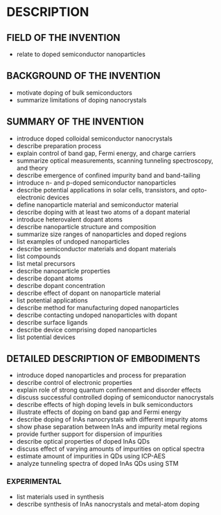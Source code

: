 # DESCRIPTION

## FIELD OF THE INVENTION

- relate to doped semiconductor nanoparticles

## BACKGROUND OF THE INVENTION

- motivate doping of bulk semiconductors
- summarize limitations of doping nanocrystals

## SUMMARY OF THE INVENTION

- introduce doped colloidal semiconductor nanocrystals
- describe preparation process
- explain control of band gap, Fermi energy, and charge carriers
- summarize optical measurements, scanning tunneling spectroscopy, and theory
- describe emergence of confined impurity band and band-tailing
- introduce n- and p-doped semiconductor nanoparticles
- describe potential applications in solar cells, transistors, and opto-electronic devices
- define nanoparticle material and semiconductor material
- describe doping with at least two atoms of a dopant material
- introduce heterovalent dopant atoms
- describe nanoparticle structure and composition
- summarize size ranges of nanoparticles and doped regions
- list examples of undoped nanoparticles
- describe semiconductor materials and dopant materials
- list compounds
- list metal precursors
- describe nanoparticle properties
- describe dopant atoms
- describe dopant concentration
- describe effect of dopant on nanoparticle material
- list potential applications
- describe method for manufacturing doped nanoparticles
- describe contacting undoped nanoparticles with dopant
- describe surface ligands
- describe device comprising doped nanoparticles
- list potential devices

## DETAILED DESCRIPTION OF EMBODIMENTS

- introduce doped nanoparticles and process for preparation
- describe control of electronic properties
- explain role of strong quantum confinement and disorder effects
- discuss successful controlled doping of semiconductor nanocrystals
- describe effects of high doping levels in bulk semiconductors
- illustrate effects of doping on band gap and Fermi energy
- describe doping of InAs nanocrystals with different impurity atoms
- show phase separation between InAs and impurity metal regions
- provide further support for dispersion of impurities
- describe optical properties of doped InAs QDs
- discuss effect of varying amounts of impurities on optical spectra
- estimate amount of impurities in QDs using ICP-AES
- analyze tunneling spectra of doped InAs QDs using STM

### EXPERIMENTAL

- list materials used in synthesis
- describe synthesis of InAs nanocrystals and metal-atom doping

